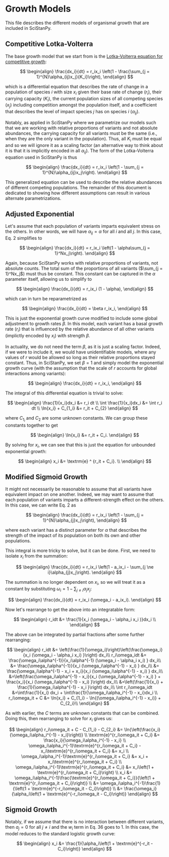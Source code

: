 Growth Models
=============
This file describes the different models of organismal growth that are included in SciStanPy.

## Competitive Lotka-Volterra
The base growth model that we start from is the [Lotka-Volterra equation for competitive growth](https://journals.biologists.com/jeb/article/9/4/389/22702/Experimental-Studies-on-the-Struggle-for):

$$
\begin{align}
\frac{dx_i}{dt} = r_ix_i \left(1 - \frac{\sum_{j = 1}^{N}\alpha_{ij}x_j}{K_i}\right),
\end{align}
$$

which is a differential equation that describes the rate of change in a population of species $i$ with size $x_i$ given their base rate of change ($r_i$), their carrying capacity ($K_i$), the current population sizes of all competing species ($x_j$) including competition amongst the population itself, and a coefficient that describes the level of impact species $j$ has on species $i$ ($\alpha_{ij}$).

Notably, as applied in SciStanPy where we parametrize our models such that we are working with relative proportions of variants and not absolute abundances, the carrying capacity for all variants must be the same (i.e., when they are the only variant in the population). Thus, all $K_i$ must be equal and so we will ignore it as a scaling factor (an alternative way to think about it is that it is implicitly encoded in all $\alpha_{ij}$). The form of the Lotka-Volterra equation used in SciStanPy is thus

$$
\begin{align}
\frac{dx_i}{dt} = r_ix_i \left(1 - \sum_{j = 1}^{N}\alpha_{ij}x_j\right).
\end{align}
$$

This generalized equation can be used to describe the relative abundances of different competing populations. The remainder of this document is dedicated to showing how different assumptions can result in various alternate parametrizations.

## Adjusted Exponential
Let's assume that each population of variants imparts equivalent stress on the others. In other words, we will have $\alpha_{ij} = \alpha$ for all $i$ and all $j$. In this case, Eq. 2 simplifies to

$$
\begin{align}
\frac{dx_i}{dt} = r_ix_i \left(1 - \alpha\sum_{j = 1}^Nx_j\right).
\end{align}
$$

Again, because SciStanPy works with relative proportions of variants, not absolute counts. The total sum of the proportions of all variants ($\sum_{j = 1}^Nx_j$) must thus be constant. This constant can be captured in the $\alpha$ parameter itself, allowing us to simplify to

$$
\begin{align}
\frac{dx_i}{dt} = r_ix_i (1 - \alpha),
\end{align}
$$

which can in turn be reparametrized as

$$
\begin{align}
\frac{dx_i}{dt} = \beta r_ix_i,
\end{align}
$$

This is just the exponential growth curve modified to include some global adjustment to growth rates $\beta$. In this model, each variant has a basal growth rate ($r_i$) that is influenced by the relative abundance of all other variants (implictly encoded by $x_i$) with strength $\beta$.

In actuality, we do not need the term $\beta$, as it is just a scaling factor. Indeed, if we were to include it, we would have unidentifiable models, where any values of $r$ would be allowed so long as their relative proportions stayed constant. Thus, in SciStanPy, we set $\beta = 1$ and simply model the exponential growth curve (with the assumption that the scale of $r$ accounts for global interactions among variants):

$$
\begin{align}
\frac{dx_i}{dt} = r_ix_i,
\end{align}
$$

The integral of this differential equation is trivial to solve:

$$
\begin{align}
\frac{1}{x_i}dx_i &= r_i dt \\
\int \frac{1}{x_i}dx_i &= \int r_i dt \\
\ln{x_i} + C_{1_i} &= r_it + C_{2}
\end{align}
$$

where $C_{1_i}$ and $C_2$ are some unknown constants. We can group these constants together to get

$$
\begin{align}
\ln{x_i} &= r_it + C_i.
\end{align}
$$

By solving for $x_i$, we can see that this is just the equation for unbounded exponential growth:

$$
\begin{align}
x_i &= \textrm{e} ^ {r_it + C_i}. \\
\end{align}
$$

## Modified Sigmoid Growth
It might not necessarily be reasonable to assume that all variants have equivalent impact on one another. Indeed, we may want to assume that each population of variants imparts a different-strength effect on the others. In this case, we can write Eq. 2 as

$$
\begin{align}
\frac{dx_i}{dt} = r_ix_i \left(1 - \sum_{j = 1}^{N}\alpha_{j}x_j\right),
\end{align}
$$

where each variant has a distinct parameter for $\alpha$ that describes the strength of the impact of its population on both its own and other populations.

This integral is more tricky to solve, but it can be done. First, we need to isolate $x_i$ from the summation:

$$
\begin{align}
\frac{dx_i}{dt} = r_ix_i \left(1 - a_ix_i - \sum_{j \ne i}\alpha_{j}x_j\right).
\end{align}
$$

The summation is no longer dependent on $x_i$, so we will treat it as a constant by substituting $\omega_i = 1 - \sum_{j \ne i}\alpha_{j}x_j$:

$$
\begin{align}
\frac{dx_i}{dt} = r_ix_i (\omega_i - a_ix_i).
\end{align}
$$

Now let's rearrange to get the above into an integratable form:

$$
\begin{align}
r_idt &= \frac{1}{x_i (\omega_i - \alpha_i x_i )}dx_i \\
\end{align}
$$

The above can be integrated by partial fractions after some further rearranging:

$$
\begin{align}
r_idt &= \left(\frac{1}{\omega_i}\right)\left(\frac{\omega_i}{x_i (\omega_i - \alpha_i x_i) }\right) dx_i\\
r_i\omega_idt &= \frac{\omega_i\alpha^{-1}}{x_i\alpha^{-1} (\omega_i - \alpha_i x_i) } dx_i\\
&= \frac{\omega_i\alpha^{-1}}{x_i (\omega_i\alpha^{-1} - x_i) } dx_i\\
&= \frac{\omega_i\alpha^{-1} - x_i + x_i}{x_i (\omega_i\alpha^{-1} - x_i) } dx_i\\
&=\left(\frac{\omega_i\alpha^{-1} - x_i}{x_i (\omega_i\alpha^{-1} - x_i) } + \frac{x_i}{x_i (\omega_i\alpha^{-1} - x_i) }\right) dx_i\\
&=\left(\frac{1}{x_i} + \frac{1}{\omega_i\alpha^{-1} - x_i }\right) dx_i\\
\int r_i\omega_idt &=\int\frac{1}{x_i} dx_i + \int\frac{1}{\omega_i\alpha_i^{-1} -  x_i}dx_i \\
r_i\omega_it + C &= \ln{x_i} + C_{1_i} - \ln{(\omega_i\alpha_i^{-1} -  x_i)} + C_{2_i}\\
\end{align}
$$

As with earlier, the $C$ terms are unknown constants that can be combined. Doing this, then rearranging to solve for $x_i$ gives us:

$$
\begin{align}
r_i\omega_it + C - C_{1_i} - C_{2_i} &= \ln{\left(\frac{x_i}{\omega_i\alpha_i^{-1} -  x_i}\right)} \\
\textrm{e}^{r_i\omega_it + C_i} &= \frac{x_i}{\omega_i\alpha_i^{-1} -  x_i} \\
\omega_i\alpha_i^{-1}\textrm{e}^{r_i\omega_it + C_i} -  x_i\textrm{e}^{r_i\omega_it + C_i} &= x_i \\
\omega_i\alpha_i^{-1}\textrm{e}^{r_i\omega_it + C_i} &= x_i + x_i\textrm{e}^{r_i\omega_it + C_i} \\
\omega_i\alpha_i^{-1}\textrm{e}^{r_i\omega_it + C_i} &= x_i\left(1 + \textrm{e}^{r_i\omega_it + C_i}\right) \\
 x_i &= \omega_i\alpha_i^{-1}\frac{\textrm{e}^{r_i\omega_it + C_i}}{\left(1 + \textrm{e}^{r_i\omega_it + C_i}\right)} \\
 &= \omega_i\alpha_i^{-1}\frac{1}{\left(1 + \textrm{e}^{-r_i\omega_it - C_i}\right)} \\
 &= \frac{\omega_i}{\alpha_i\left(1 + \textrm{e}^{-r_i\omega_it - C_i}\right)}
\end{align}
$$

## Sigmoid Growth

Notably, if we assume that there is no interaction between different variants, then $a_j = 0$ for all $j \ne i$ and the $w_i$ term in Eq. 36 goes to $1$. In this case, the model reduces to the standard logistic growth curve:

$$
\begin{align}
x_i &= \frac{1}{\alpha_i\left(1 + \textrm{e}^{-r_it - C_i}\right)}
\end{align}
$$
